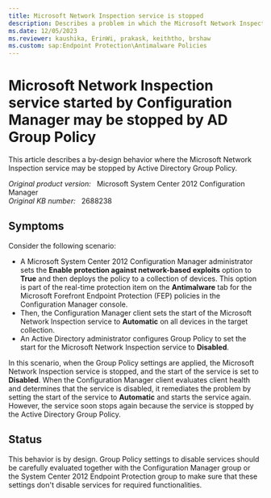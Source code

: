 ```yaml
---
title: Microsoft Network Inspection service is stopped
description: Describes a problem in which the Microsoft Network Inspection service may be stopped by Active Directory Group Policy.
ms.date: 12/05/2023
ms.reviewer: kaushika, ErinWi, prakask, keiththo, brshaw
ms.custom: sap:Endpoint Protection\Antimalware Policies
---
```

# Microsoft Network Inspection service started by Configuration Manager may be stopped by AD Group Policy

This article describes a by-design behavior where the Microsoft Network Inspection service may be stopped by Active Directory Group Policy.

_Original product version:_ &nbsp; Microsoft System Center 2012 Configuration Manager  
_Original KB number:_ &nbsp; 2688238

## Symptoms

Consider the following scenario:

- A Microsoft System Center 2012 Configuration Manager administrator sets the **Enable protection against network-based exploits** option to **True** and then deploys the policy to a collection of devices. This option is part of the real-time protection item on the **Antimalware** tab for the Microsoft Forefront Endpoint Protection (FEP) policies in the Configuration Manager console.
- Then, the Configuration Manager client sets the start of the Microsoft Network Inspection service to **Automatic** on all devices in the target collection.
- An Active Directory administrator configures Group Policy to set the start for the Microsoft Network Inspection service to **Disabled**.

In this scenario, when the Group Policy settings are applied, the Microsoft Network Inspection service is stopped, and the start of the service is set to **Disabled**. When the Configuration Manager client evaluates client health and determines that the service is disabled, it remediates the problem by setting the start of the service to **Automatic** and starts the service again. However, the service soon stops again because the service is stopped by the Active Directory Group Policy.

## Status

This behavior is by design. Group Policy settings to disable services should be carefully evaluated together with the Configuration Manager group or the System Center 2012 Endpoint Protection group to make sure that these settings don't disable services for required functionalities.
